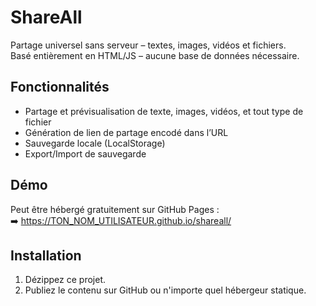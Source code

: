 # ShareAll

Partage universel sans serveur – textes, images, vidéos et fichiers.  
Basé entièrement en HTML/JS – aucune base de données nécessaire.

## Fonctionnalités
- Partage et prévisualisation de texte, images, vidéos, et tout type de fichier
- Génération de lien de partage encodé dans l’URL
- Sauvegarde locale (LocalStorage)
- Export/Import de sauvegarde

## Démo
Peut être hébergé gratuitement sur GitHub Pages :  
➡️ https://TON_NOM_UTILISATEUR.github.io/shareall/

## Installation
1. Dézippez ce projet.
2. Publiez le contenu sur GitHub ou n'importe quel hébergeur statique.
